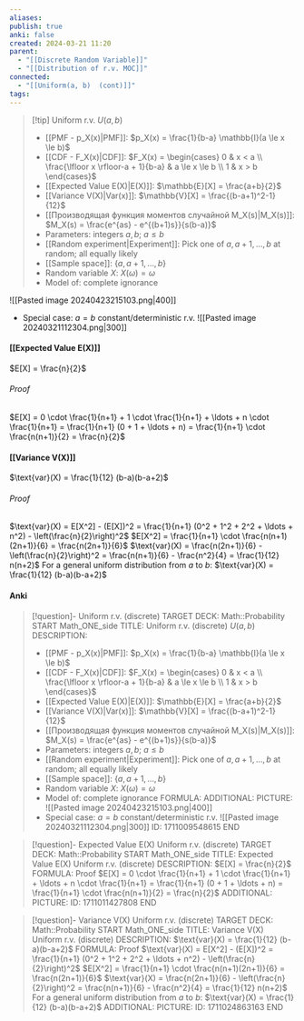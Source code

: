 ```yaml
---
aliases: 
publish: true
anki: false
created: 2024-03-21 11:20
parent:
  - "[[Discrete Random Variable]]"
  - "[[Distribution of r.v. MOC]]"
connected:
  - "[[Uniform(a, b)  (cont)]]"
tags: 
---
```


> [!tip] Uniform r.v. $U(a, b)$
> - [[PMF - p_X(x)|PMF]]: $p_X(x) = \frac{1}{b-a} \mathbb{I}(a \le x \le b)$
> - [[CDF - F_X(x)|CDF]]: $F_X(x) = \begin{cases} 0 & x < a \\ \frac{\lfloor x \rfloor-a + 1}{b-a} & a \le x \le b \\ 1 & x > b \end{cases}$
> - [[Expected Value E(X)|E(X)]]: $\mathbb{E}[X] = \frac{a+b}{2}$
> - [[Variance V(X)|Var(x)]]: $\mathbb{V}[X] = \frac{(b-a+1)^2-1}{12}$
> - [[Производящая функция моментов случайной M_X(s)|M_X(s)]]: $M_X(s) = \frac{e^{as} - e^{(b+1)s}}{s(b-a)}$  
> - Parameters: integers $a, b$; $a \leq b$
> - [[Random experiment|Experiment]]: Pick one of $a, a + 1, \ldots, b$ at random; all equally likely
> - [[Sample space]]: $\{a, a + 1, \ldots, b\}$
> - Random variable $X$: $X(\omega) = \omega$
> - Model of: complete ignorance


![[Pasted image 20240423215103.png|400]]


- Special case: $a = b$ constant/deterministic r.v.
![[Pasted image 20240321112304.png|300]]


#### [[Expected Value E(X)]]
$E[X] = \frac{n}{2}$
###### Proof
$E[X] = 0 \cdot \frac{1}{n+1} + 1 \cdot \frac{1}{n+1} + \ldots + n \cdot \frac{1}{n+1} = \frac{1}{n+1} (0 + 1 + \ldots + n) = \frac{1}{n+1} \cdot \frac{n(n+1)}{2} = \frac{n}{2}$

#### [[Variance V(X)]]
$\text{var}(X) = \frac{1}{12} (b-a)(b-a+2)$

###### Proof
$\text{var}(X) = E[X^2] - (E[X])^2 = \frac{1}{n+1} (0^2 + 1^2 + 2^2 + \ldots + n^2) - \left(\frac{n}{2}\right)^2$
$E[X^2] = \frac{1}{n+1} \cdot \frac{n(n+1)(2n+1)}{6} = \frac{n(2n+1)}{6}$
$\text{var}(X) = \frac{n(2n+1)}{6} - \left(\frac{n}{2}\right)^2 = \frac{n(n+1)}{6} - \frac{n^2}{4} = \frac{1}{12} n(n+2)$
For a general uniform distribution from $a$ to $b$:
$\text{var}(X) = \frac{1}{12} (b-a)(b-a+2)$



#### Anki
> [!question]- Uniform r.v. (discrete)
TARGET DECK: Math::Probability
START
Math_ONE_side
TITLE: Uniform r.v. (discrete) $U(a, b)$
DESCRIPTION: 
> - [[PMF - p_X(x)|PMF]]: $p_X(x) = \frac{1}{b-a} \mathbb{I}(a \le x \le b)$
> - [[CDF - F_X(x)|CDF]]: $F_X(x) = \begin{cases} 0 & x < a \\ \frac{\lfloor x \rfloor-a + 1}{b-a} & a \le x \le b \\ 1 & x > b \end{cases}$
> - [[Expected Value E(X)|E(X)]]: $\mathbb{E}[X] = \frac{a+b}{2}$
> - [[Variance V(X)|Var(x)]]: $\mathbb{V}[X] = \frac{(b-a+1)^2-1}{12}$
> - [[Производящая функция моментов случайной M_X(s)|M_X(s)]]: $M_X(s) = \frac{e^{as} - e^{(b+1)s}}{s(b-a)}$  
> - Parameters: integers $a, b$; $a \leq b$
> - [[Random experiment|Experiment]]: Pick one of $a, a + 1, \ldots, b$ at random; all equally likely
> - [[Sample space]]: $\{a, a + 1, \ldots, b\}$
> - Random variable $X$: $X(\omega) = \omega$
> - Model of: complete ignorance
FORMULA: 
ADDITIONAL:
PICTURE:
> ![[Pasted image 20240423215103.png|400]]
> - Special case: $a = b$ constant/deterministic r.v.
> ![[Pasted image 20240321112304.png|300]]
ID: 1711009548615
END

> [!question]- Expected Value E(X) Uniform r.v. (discrete)
TARGET DECK: Math::Probability 
START
Math_ONE_side
TITLE: Expected Value E(X) Uniform r.v. (discrete)
DESCRIPTION: $E[X] = \frac{n}{2}$
FORMULA: Proof
$E[X] = 0 \cdot \frac{1}{n+1} + 1 \cdot \frac{1}{n+1} + \ldots + n \cdot \frac{1}{n+1} = \frac{1}{n+1} (0 + 1 + \ldots + n) = \frac{1}{n+1} \cdot \frac{n(n+1)}{2} = \frac{n}{2}$
ADDITIONAL:
PICTURE:
ID: 1711011427808
END

> [!question]- Variance V(X) Uniform r.v. (discrete)
TARGET DECK: Math::Probability 
START
Math_ONE_side
TITLE: Variance V(X) Uniform r.v. (discrete)
DESCRIPTION: $\text{var}(X) = \frac{1}{12} (b-a)(b-a+2)$
FORMULA: Proof
$\text{var}(X) = E[X^2] - (E[X])^2 = \frac{1}{n+1} (0^2 + 1^2 + 2^2 + \ldots + n^2) - \left(\frac{n}{2}\right)^2$
$E[X^2] = \frac{1}{n+1} \cdot \frac{n(n+1)(2n+1)}{6} = \frac{n(2n+1)}{6}$
$\text{var}(X) = \frac{n(2n+1)}{6} - \left(\frac{n}{2}\right)^2 = \frac{n(n+1)}{6} - \frac{n^2}{4} = \frac{1}{12} n(n+2)$
For a general uniform distribution from $a$ to $b$:
$\text{var}(X) = \frac{1}{12} (b-a)(b-a+2)$
ADDITIONAL:
PICTURE:
ID: 1711024863163
END
